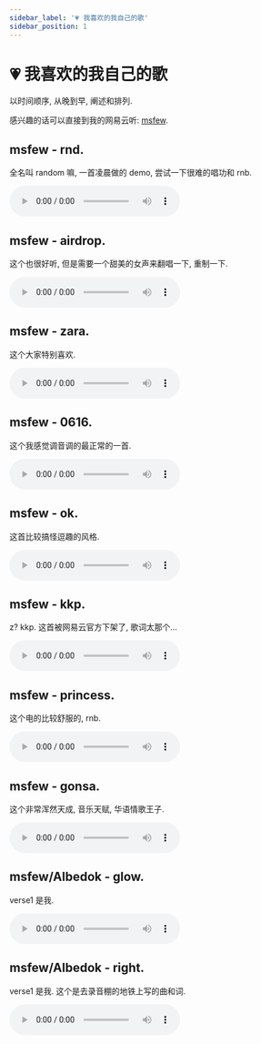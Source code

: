 ```yaml
---
sidebar_label: '💗 我喜欢的我自己的歌'
sidebar_position: 1
---
```


# 💗 我喜欢的我自己的歌

以时间顺序, 从晚到早, 阐述和排列.

感兴趣的话可以直接到我的网易云听: [msfew](https://music.163.com/#/artist?id=12452032).

## msfew - rnd.

全名叫 random 嘛, 一首凌晨做的 demo, 尝试一下很难的唱功和 rnb.

<audio controls>
  <source src="https://github.com/fewwwww/blog.suningyao.com/raw/master/static/music/rnd.mp3" type="audio/mpeg" />
</audio>

## msfew - airdrop.

这个也很好听, 但是需要一个甜美的女声来翻唱一下, 重制一下.

<audio controls>
  <source src="https://github.com/fewwwww/blog.suningyao.com/raw/master/static/music/airdrop.flac" type="audio/mpeg" />
</audio>

## msfew - zara.

这个大家特别喜欢.

<audio controls>
  <source src="https://github.com/fewwwww/blog.suningyao.com/raw/master/static/music/zara.flac" type="audio/mpeg" />
</audio>

## msfew - 0616.

这个我感觉调音调的最正常的一首.

<audio controls>
  <source src="https://github.com/fewwwww/blog.suningyao.com/raw/master/static/music/0616.flac" type="audio/mpeg" />
</audio>

## msfew - ok.

这首比较搞怪逗趣的风格.

<audio controls>
  <source src="https://github.com/fewwwww/blog.suningyao.com/raw/master/static/music/ok.flac" type="audio/mpeg" />
</audio>

## msfew - kkp.

z? kkp. 这首被网易云官方下架了, 歌词太那个...

<audio controls>
  <source src="https://github.com/fewwwww/blog.suningyao.com/raw/master/static/music/kkp.mp3" type="audio/mpeg" />
</audio>

## msfew - princess.

这个电的比较舒服的, rnb.

<audio controls>
  <source src="https://github.com/fewwwww/blog.suningyao.com/raw/master/static/music/princess.flac" type="audio/mpeg" />
</audio>

## msfew - gonsa.

这个非常浑然天成, 音乐天赋, 华语情歌王子.

<audio controls>
  <source src="https://github.com/fewwwww/blog.suningyao.com/raw/master/static/music/gonsa.flac" type="audio/mpeg" />
</audio>

## msfew/Albedok - glow.

verse1 是我.

<audio controls>
  <source src="https://github.com/fewwwww/blog.suningyao.com/raw/master/static/music/glow.flac" type="audio/mpeg" />
</audio>

## msfew/Albedok - right.

verse1 是我. 这个是去录音棚的地铁上写的曲和词.

<audio controls>
  <source src="https://github.com/fewwwww/blog.suningyao.com/raw/master/static/music/right.flac" type="audio/mpeg" />
</audio>
